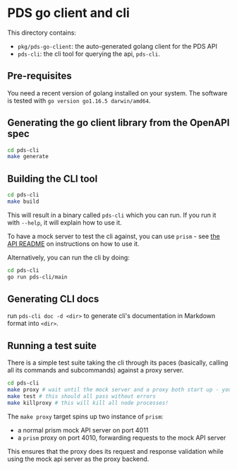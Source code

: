 # PDS go client and cli

This directory contains:

* `pkg/pds-go-client`: the auto-generated golang client for the PDS API
* `pds-cli`: the cli tool for querying the api, `pds-cli`.

## Pre-requisites

You need a recent version of golang installed on your system. The software is tested with `go version go1.16.5 darwin/amd64`.

## Generating the go client library from the OpenAPI spec

```bash
cd pds-cli
make generate
```

## Building the CLI tool

```bash
cd pds-cli
make build
```

This will result in a binary called `pds-cli` which you can run. If you run it with `--help`, it will explain how to use it.

To have a mock server to test the cli against, you can use `prism` - see [the API README](../docs/README.md) on instructions on how to use it.

Alternatively, you can run the cli by doing:

```bash
cd pds-cli
go run pds-cli/main
```

## Generating CLI docs

run `pds-cli doc -d <dir>` to generate cli's documentation in Markdown format into `<dir>`.

## Running a test suite

There is a simple test suite taking the cli through its paces (basically, calling all its commands and subcommands) against a proxy server.

```bash
cd pds-cli
make proxy # wait until the mock server and a proxy both start up - you will need prism to be installed for this to rowk
make test # this should all pass without errors
make killproxy # this will kill all node processes!
```

The `make proxy` target spins up two instance of `prism`:

* a normal prism mock API server on port 4011
* a `prism` proxy on port 4010, forwarding requests to the mock API server

This ensures that the proxy does its request and response validation while using the mock api server as the proxy backend.

